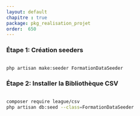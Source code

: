 ```yaml
---
layout: default
chapitre : true
package: pkg_realisation_projet
order:  650
---
```


### Étape 1: Création seeders


````bash

php artisan make:seeder FormationDataSeeder

````

### Étape 2: Installer la Bibliothèque CSV

````bash

composer require league/csv
php artisan db:seed --class=FormationDataSeeder

````